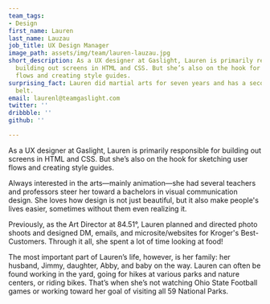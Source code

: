 ```yaml
---
team_tags:
- Design
first_name: Lauren
last_name: Lauzau
job_title: UX Design Manager
image_path: assets/img/team/lauren-lauzau.jpg
short_description: As a UX designer at Gaslight, Lauren is primarily responsible for
  building out screens in HTML and CSS. But she’s also on the hook for sketching user
  flows and creating style guides.
surprising_fact: Lauren did martial arts for seven years and has a second degree black
  belt.
email: laurenl@teamgaslight.com
twitter: ''
dribbble: ''
github: ''

---
```

As a UX designer at Gaslight, Lauren is primarily responsible for building out screens in HTML and CSS. But she’s also on the hook for sketching user flows and creating style guides.

Always interested in the arts—mainly animation—she had several teachers and professors steer her toward a bachelors in visual communication design. She loves how design is not just beautiful, but it also make people's lives easier, sometimes without them even realizing it.

Previously, as the Art Director at 84.51°, Lauren planned and directed photo shoots and designed DM, emails, and microsite/websites for Kroger's Best-Customers. Through it all, she spent a lot of time looking at food!

The most important part of Lauren’s life, however, is her family: her husband, Jimmy, daughter, Abby, and baby on the way. Lauren can often be found working in the yard, going for hikes at various parks and nature centers, or riding bikes. That’s when she’s not watching Ohio State Football games or working toward her goal of visiting all 59 National Parks.